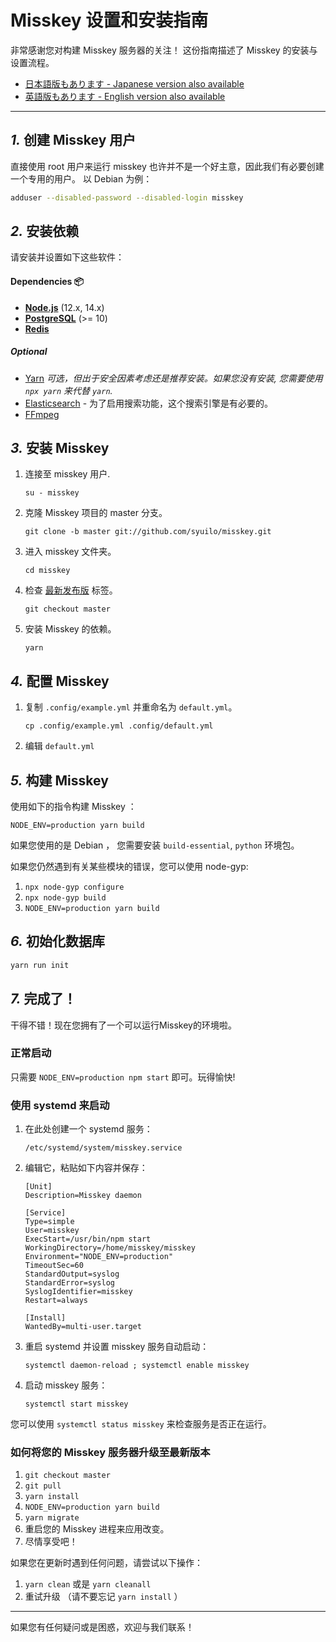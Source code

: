 Misskey 设置和安装指南
================================================================

非常感谢您对构建 Misskey 服务器的关注！
这份指南描述了 Misskey 的安装与设置流程。

- [日本語版もあります - Japanese version also available](./setup.ja.md)
- [英語版もあります - English version also available](./setup.en.md)

----------------------------------------------------------------

*1.* 创建 Misskey 用户
----------------------------------------------------------------
直接使用 root 用户来运行 misskey 也许并不是一个好主意，因此我们有必要创建一个专用的用户。
以 Debian 为例：

``` bash
adduser --disabled-password --disabled-login misskey
```

*2.* 安装依赖
----------------------------------------------------------------
请安装并设置如下这些软件：

#### Dependencies :package:
* **[Node.js](https://nodejs.org/en/)** (12.x, 14.x)
* **[PostgreSQL](https://www.postgresql.org/)** (>= 10)
* **[Redis](https://redis.io/)**

##### Optional
* [Yarn](https://yarnpkg.com/) *可选，但出于安全因素考虑还是推荐安装。如果您没有安装, 您需要使用 `npx yarn` 来代替 `yarn`.*
* [Elasticsearch](https://www.elastic.co/) - 为了启用搜索功能，这个搜索引擎是有必要的。
* [FFmpeg](https://www.ffmpeg.org/)

*3.* 安装 Misskey
----------------------------------------------------------------
1. 连接至 misskey 用户.

	`su - misskey`

2. 克隆 Misskey 项目的 master 分支。

	`git clone -b master git://github.com/syuilo/misskey.git`

3. 进入 misskey 文件夹。

	`cd misskey`

4. 检查 [最新发布版](https://github.com/syuilo/misskey/releases/latest) 标签。

	`git checkout master`

5. 安装 Misskey 的依赖。

	`yarn`

*4.* 配置 Misskey
----------------------------------------------------------------
1. 复制 `.config/example.yml` 并重命名为 `default.yml`。

	`cp .config/example.yml .config/default.yml`

2. 编辑 `default.yml`

*5.* 构建 Misskey
----------------------------------------------------------------

使用如下的指令构建 Misskey ：

`NODE_ENV=production yarn build`

如果您使用的是 Debian ， 您需要安装 `build-essential`, `python` 环境包。

如果您仍然遇到有关某些模块的错误，您可以使用 node-gyp:

1. `npx node-gyp configure`
2. `npx node-gyp build`
3. `NODE_ENV=production yarn build`

*6.* 初始化数据库
----------------------------------------------------------------
``` bash
yarn run init
```

*7.* 完成了！
----------------------------------------------------------------
干得不错！现在您拥有了一个可以运行Misskey的环境啦。

### 正常启动
只需要 `NODE_ENV=production npm start` 即可。玩得愉快!

### 使用 systemd 来启动

1. 在此处创建一个 systemd 服务：

	`/etc/systemd/system/misskey.service`

2. 编辑它，粘贴如下内容并保存：

	```
	[Unit]
	Description=Misskey daemon

	[Service]
	Type=simple
	User=misskey
	ExecStart=/usr/bin/npm start
	WorkingDirectory=/home/misskey/misskey
	Environment="NODE_ENV=production"
	TimeoutSec=60
	StandardOutput=syslog
	StandardError=syslog
	SyslogIdentifier=misskey
	Restart=always

	[Install]
	WantedBy=multi-user.target
	```

3. 重启 systemd 并设置 misskey 服务自动启动：

	`systemctl daemon-reload ; systemctl enable misskey`

4. 启动 misskey 服务：

	`systemctl start misskey`

您可以使用 `systemctl status misskey` 来检查服务是否正在运行。

### 如何将您的 Misskey 服务器升级至最新版本
1. `git checkout master`
2. `git pull`
3. `yarn install`
4. `NODE_ENV=production yarn build`
5. `yarn migrate`
6. 重启您的 Misskey 进程来应用改变。
7. 尽情享受吧！

如果您在更新时遇到任何问题，请尝试以下操作：
1. `yarn clean` 或是 `yarn cleanall`
2. 重试升级 （请不要忘记 `yarn install` ）

----------------------------------------------------------------

如果您有任何疑问或是困惑，欢迎与我们联系！
